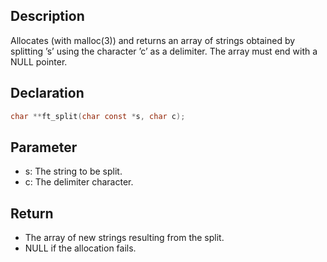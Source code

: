 ## Description
Allocates (with malloc(3)) and returns an array of strings obtained by splitting ’s’ using the character ’c’ as a delimiter. The array must end with a NULL pointer.

## Declaration 
```c
char **ft_split(char const *s, char c);
```

## Parameter 
- s: The string to be split. 
- c: The delimiter character.

## Return 
- The array of new strings resulting from the split. 
- NULL if the allocation fails.